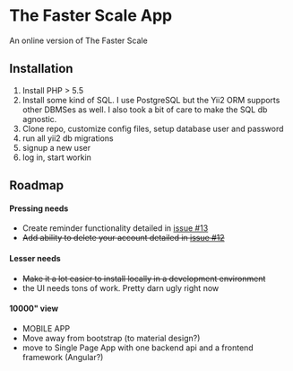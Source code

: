 # The Faster Scale App
An online version of The Faster Scale

## Installation
1. Install PHP > 5.5
1. Install some kind of SQL. I use PostgreSQL but the Yii2 ORM supports other DBMSes as well. I also took a bit of care to make the SQL db agnostic.
1. Clone repo, customize config files, setup database user and password
1. run all yii2 db migrations
1. signup a new user
1. log in, start workin


## Roadmap
#### Pressing needs
* Create reminder functionality detailed in [issue #13](https://github.com/CorWatts/fasterscale/issues/13)
* ~~Add ability to delete your account detailed in [issue #12](https://github.com/CorWatts/fasterscale/issues/12)~~

#### Lesser needs
* ~~Make it a lot easier to install locally in a development environment~~
* the UI needs tons of work. Pretty darn ugly right now

#### 10000" view
* MOBILE APP
* Move away from bootstrap (to material design?)
* move to Single Page App with one backend api and a frontend framework (Angular?)
